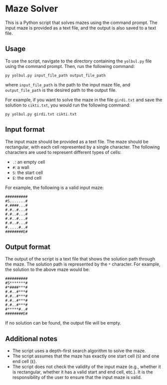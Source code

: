 

# Maze Solver

This is a Python script that solves mazes using the command prompt. The input maze is provided as a text file, and the output is also saved to a text file.

## Usage

To use the script, navigate to the directory containing the `yolbul.py` file using the command prompt. Then, run the following command:

```
py yolbul.py input_file_path output_file_path
```

where `input_file_path` is the path to the input maze file, and `output_file_path` is the desired path to the output file.

For example, if you want to solve the maze in the file `girdi.txt` and save the solution to `cikti.txt`, you would run the following command:

```
py yolbul.py girdi.txt cikti.txt
```

## Input format

The input maze should be provided as a text file. The maze should be rectangular, with each cell represented by a single character. The following characters are used to represent different types of cells:

- `.`: an empty cell
- `#`: a wall
- `S`: the start cell
- `E`: the end cell

For example, the following is a valid input maze:

```
##########
#S.......#
#.####...#
#.#..#...#
#.#..#...#
#.#..#...#
#.#..#...#
#.....#..#
########E#
```

## Output format

The output of the script is a text file that shows the solution path through the maze. The solution path is represented by the `*` character. For example, the solution to the above maze would be:

```
##########
#S*******#
#*####***#
#.#..#***#
#.#..#***#
#.#..#***#
#.#..#***#
#*****#..#
########E#
```

If no solution can be found, the output file will be empty.

## Additional notes

- The script uses a depth-first search algorithm to solve the maze.
- The script assumes that the maze has exactly one start cell (`S`) and one end cell (`E`).
- The script does not check the validity of the input maze (e.g., whether it is rectangular, whether it has a valid start and end cell, etc.). It is the responsibility of the user to ensure that the input maze is valid.
